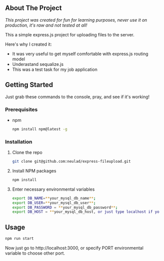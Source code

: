 <!-- ABOUT THE PROJECT -->
## About The Project
*This project was created for fun for learning purposes, never use it on production, it's raw and not tested at all!*

This a simple express.js project for uploading files to the server.

Here's why I created it:
* It was very useful to get myself comfortable with express.js routing model
* Underastand sequalize.js
* This was a test task for my job application

<!-- GETTING STARTED -->
## Getting Started

Just grab these commands to the console, pray, and see if it's working!

### Prerequisites

* npm
  ```sh
  npm install npm@latest -g
  ```

### Installation

1. Clone the repo
   ```sh
   git clone git@github.com:neulad/express-fileupload.git
   ```
3. Install NPM packages
   ```sh
   npm install
   ```
4. Enter necessary environmental variables
   ```sh
   export DB_NAME=**your_mysql_db_name**;
   export DB_USER=**your_mysql_db_user**;
   export DB_PASSWORD = **your_mysql_db_password**;
   export DB_HOST = **your_mysql_db_host, or just type localhost if you run locally**;
   ```

<!-- USAGE EXAMPLES -->
## Usage

```sh
npm run start
```

Now just go to http://localhost:3000, or specify PORT environmental variable to choose other port. 
